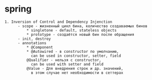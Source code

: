 # spring 

    1. Inversion of Control and Dependency Injenction
          - scope - жизненный цикл бина, количество создаваемых бинов
              * singletone - default, stateless objects
              * prototype - создаётся новый бин после обращения
          - init, destroy
          - annotations
              * @Component
              * @Autowired - в constructor по умолчанию, 
                can be used in constructor, setter, field
              @Qualifier - нельзя с constructor, 
                can be used with setter and field
              @Value - Для внедрения строк и др. значений, 
                в этом случае нет необходимости в сеттерах  
